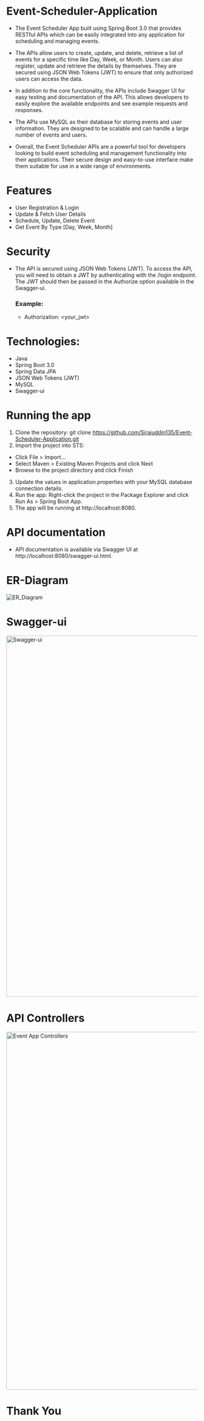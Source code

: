 # Event-Scheduler-Application
<!-- This is a Spring Boot application that provides a REST API for scheduling events. The API is secured using JSON Web Tokens (JWT). Swagger UI is also provided for easy testing and documentation of the API. -->

- The Event Scheduler App built using Spring Boot 3.0 that provides RESTful APIs which can be easily integrated into any application for scheduling and managing events.

- The APIs allow users to create, update, and delete, retrieve a list of events for a specific time like Day, Week, or Month. Users can also register, update and retrieve the details by themselves. They are secured using JSON Web Tokens (JWT) to ensure that only authorized users can access the data.

- In addition to the core functionality, the APIs include Swagger UI for easy testing and documentation of the API. This allows developers to easily explore the available endpoints and see example requests and responses.

- The APIs use MySQL as their database for storing events and user information. They are designed to be scalable and can handle a large number of events and users.

- Overall, the Event Scheduler APIs are a powerful tool for developers looking to build event scheduling and management functionality into their applications. Their secure design and easy-to-use interface make them suitable for use in a wide range of environments.

# Features
- User Registration & Login
- Update & Fetch User Details
- Schedule, Update, Delete Event
- Get Event By Type [Day, Week, Month]

# Security
- The API is secured using JSON Web Tokens (JWT). To access the API, you will need to obtain a JWT by authenticating with the /login endpoint. The JWT should then be passed in the Authorize option available in the Swagger-ui.

  ### Example:
  - Authorization: <your_jwt>

# Technologies:
- Java
- Spring Boot 3.0
- Spring Data JPA
- JSON Web Tokens (JWT)
- MySQL
- Swagger-ui

# Running the app
1. Clone the repository: git clone https://github.com/Sirajuddin135/Event-Scheduler-Application.git
2. Import the project into STS:
  - Click File > Import...
  - Select Maven > Existing Maven Projects and click Next
  - Browse to the project directory and click Finish
3. Update the values in application.properties with your MySQL database connection details.
4. Run the app: Right-click the project in the Package Explorer and click Run As > Spring Boot App.
5. The app will be running at http://localhost:8080.

# API documentation
- API documentation is available via Swagger UI at http://localhost:8080/swagger-ui.html.

# ER-Diagram
![ER_Diagram](https://user-images.githubusercontent.com/101395494/210177816-c40d34a0-ebb9-488d-b904-35ccf4ad417c.jpg)

# Swagger-ui
<img width="948" alt="Swagger-ui" src="https://user-images.githubusercontent.com/101395494/210170660-4f6bd3b0-ec1b-411f-82c1-c059ad14d567.png">

# API Controllers
<img width="939" alt="Event App Controllers" src="https://user-images.githubusercontent.com/101395494/210179001-2b271f7a-6f13-4060-979b-e88e5a803a93.png">

# Thank You
